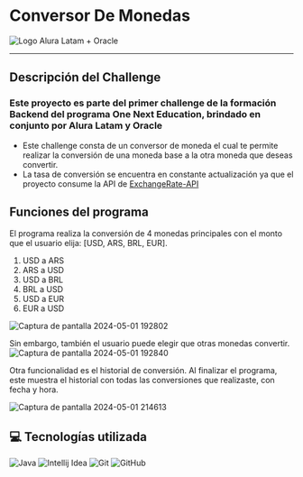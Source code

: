 # Conversor De Monedas
<image src="https://aprende.goodneighbors.cl/wp-content/uploads/2022/02/ONE_logo_rgb-768x408.png" alt="Logo Alura Latam + Oracle">
<hr>

## Descripción del Challenge
### Este proyecto es parte del primer challenge de la formación Backend del programa One Next Education, brindado en conjunto por Alura Latam y Oracle
- Este challenge consta de un conversor de moneda el cual te permite realizar la conversión de una moneda base a la otra moneda que deseas convertir.
- La tasa de conversión se encuentra en constante actualización ya que el proyecto consume la API de [ExchangeRate-API](https://www.exchangerate-api.com/)
## Funciones del programa
El programa realiza la conversión de 4 monedas principales con el monto que el usuario elija: [USD, ARS, BRL, EUR].
1) USD a ARS
2) ARS a USD
3) USD a BRL
4) BRL a USD
5) USD a EUR
6) EUR a USD

![Captura de pantalla 2024-05-01 192802](https://github.com/NicoNZ12/Conversor_De_Monedas/assets/135768377/59e539ac-8ab5-464b-9eec-007fc1304d53)

Sin embargo, también el usuario puede elegir que otras monedas convertir.
![Captura de pantalla 2024-05-01 192840](https://github.com/NicoNZ12/Conversor_De_Monedas/assets/135768377/ea6733ff-8872-41a8-9410-57a6817bba6f)

Otra funcionalidad es el historial de conversión. Al finalizar el programa, este muestra el historial con todas las conversiones que realizaste, con fecha y hora.

![Captura de pantalla 2024-05-01 214613](https://github.com/NicoNZ12/Conversor_De_Monedas/assets/135768377/0242fcd6-a663-4eae-bde8-11d653403bb8)



## 💻 Tecnologías utilizada
![Java](https://img.shields.io/badge/java-%23ED8B00.svg?style=for-the-badge&logo=openjdk&logoColor=white)
![Intellij Idea](https://img.shields.io/badge/IntelliJ_IDEA-000000.svg?style=for-the-badge&logo=intellij-idea&logoColor=white)
![Git](https://img.shields.io/badge/GIT-E44C30?style=for-the-badge&logo=git&logoColor=white)
![GitHub](https://img.shields.io/badge/github-%23121011.svg?style=for-the-badge&logo=github&logoColor=white)
